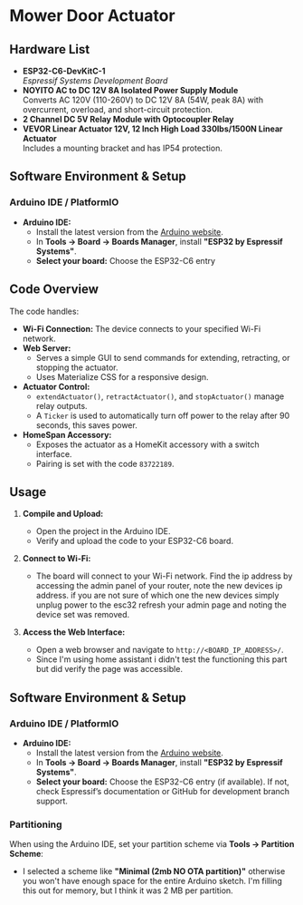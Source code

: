 # Mower Door Actuator

## Hardware List

- **ESP32-C6-DevKitC-1**  
  *Espressif Systems Development Board*
- **NOYITO AC to DC 12V 8A Isolated Power Supply Module**  
  Converts AC 120V (110-260V) to DC 12V 8A (54W, peak 8A) with overcurrent, overload, and short-circuit protection.
- **2 Channel DC 5V Relay Module with Optocoupler Relay**
- **VEVOR Linear Actuator 12V, 12 Inch High Load 330lbs/1500N Linear Actuator**  
  Includes a mounting bracket and has IP54 protection.

## Software Environment & Setup

### Arduino IDE / PlatformIO

- **Arduino IDE:**  
  - Install the latest version from the [Arduino website](https://www.arduino.cc/en/software).
  - In **Tools → Board → Boards Manager**, install **"ESP32 by Espressif Systems"**.  
  - **Select your board:** Choose the ESP32-C6 entry



## Code Overview

The code handles:
- **Wi-Fi Connection:** The device connects to your specified Wi-Fi network.
- **Web Server:**  
  - Serves a simple GUI to send commands for extending, retracting, or stopping the actuator.
  - Uses Materialize CSS for a responsive design.
- **Actuator Control:**  
  - `extendActuator()`, `retractActuator()`, and `stopActuator()` manage relay outputs.
  - A `Ticker` is used to automatically turn off power to the relay after 90 seconds, this saves power.
- **HomeSpan Accessory:**  
  - Exposes the actuator as a HomeKit accessory with a switch interface.
  - Pairing is set with the code `83722189`.

## Usage

1. **Compile and Upload:**  
   - Open the project in the Arduino IDE.
   - Verify and upload the code to your ESP32-C6 board. 
   
2. **Connect to Wi-Fi:**  
   - The board will connect to your Wi-Fi network. Find the ip address by accessing the admin panel of your router, note the new devices ip address. if you are not sure of which one the new devices simply unplug power to the esc32 refresh your admin page and noting the device set was removed. 
   
3. **Access the Web Interface:**  
   - Open a web browser and navigate to `http://<BOARD_IP_ADDRESS>/`.
   - Since I'm using home assistant i didn't test the functioning this part but did verify the page was accessible.
   



## Software Environment & Setup

### Arduino IDE / PlatformIO

- **Arduino IDE:**  
  - Install the latest version from the [Arduino website](https://www.arduino.cc/en/software).
  - In **Tools → Board → Boards Manager**, install **"ESP32 by Espressif Systems"**.  
  - **Select your board:** Choose the ESP32-C6 entry (if available). If not, check Espressif’s documentation or GitHub for development branch support.
    
### Partitioning

When using the Arduino IDE, set your partition scheme via **Tools → Partition Scheme**:
- I selected a scheme like **"Minimal (2mb NO OTA partition)"**  otherwise you won't have enough space for the entire Arduino sketch.  I'm filling this out for memory, but I think it was  2 MB per partition.

